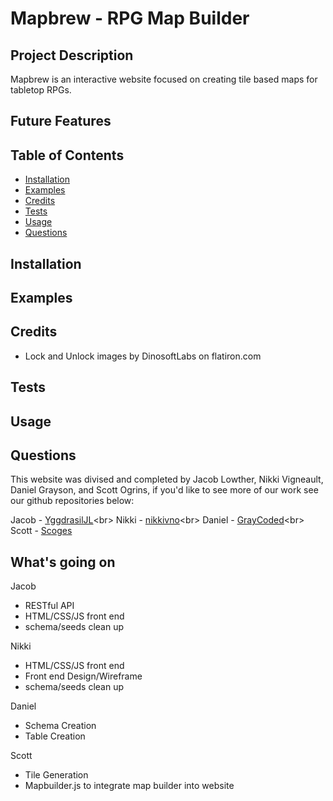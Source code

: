 # Mapbrew - RPG Map Builder

## Project Description

Mapbrew is an interactive website focused on creating tile based maps for tabletop RPGs. 

## Future Features

## Table of Contents

- [Installation](#installation)
- [Examples](#examples)
- [Credits](#credits)
- [Tests](#tests)
- [Usage](#usage)
- [Questions](#questions)

## Installation <a id="installation"></a>

## Examples <a id="examples"></a>


## Credits<a id="credits"></a>

- Lock and Unlock images by DinosoftLabs on flatiron.com 

## Tests <a id="tests"></a>

## Usage <a id="usage"></a>

## Questions <a id="questions"></a>

This website was divised and completed by Jacob Lowther, Nikki Vigneault, Daniel Grayson, and Scott Ogrins, if you'd like to see more of our work see our github repositories below:

Jacob - [YggdrasilJL]("https://github.com/YggdrasilJL")<br>
Nikki - [nikkivno]("https://github.com/nikkivno")<br>
Daniel - [GrayCoded]("https://github.com/GrayCoded")<br>
Scott - [Scoges]("https://github.com/scoges")

## What's going on

Jacob
- RESTful API 
- HTML/CSS/JS front end 
- schema/seeds clean up

Nikki 
- HTML/CSS/JS front end
- Front end Design/Wireframe
- schema/seeds clean up

Daniel 
- Schema Creation
- Table Creation

Scott
- Tile Generation 
- Mapbuilder.js to integrate map builder into website 